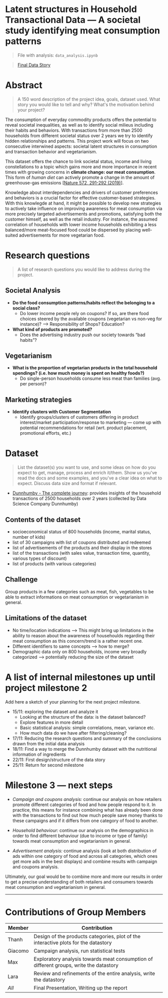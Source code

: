 # Latent structures in Household Transactional Data — A societal study identifying meat consumption patterns

> File with analysis: `data_analysis.ipynb`

> [Final Data Story](https://brudermueller.github.io/ada-2019-project/)


# Abstract
> A 150 word description of the project idea, goals, dataset used. What story you would like to tell and why? What's the motivation behind your project?

The consumption of everyday commodity products offers the potential to reveal societal inequalities, as well as to identify social milieus including their habits and behaviors. With transactions from more than 2500 households from different societal status over 2 years we try to identify hidden relationships and patterns. This project work will focus on two consecutive interwined aspects: societal latent structures in consumption and transaction behavior and vegetarianism.

This dataset offers the chance to link societal status, income and living constellations to a topic which gains more and more importance in recent times with growing concerns in **climate change: our meat consumption**. This form of _human diet_ can actively promote a change in the amount of greenhouse-gas emissions [[Nature 572, 291-292 (2019)](https://www.nature.com/articles/d41586-019-02409-7)].

Knowledge about interdependencies and drivers of customer preferences and behaviors is a crucial factor for effective customer-based strategies. With this knowlegde at hand, it might be possible to develop new strategies to actively take influence on improving awareness for meat consumption via more precisely targeted advertisements and promotions, satisfying both the customer himself, as well as the retail industry. For instance, the assumed correlation of households with lower income households exhibiting a less balanced/more meat-focused food could be dispersed by placing well-suited advertisements for more vegetarian food.

# Research questions
> A list of research questions you would like to address during the project. 

## Societal Analysis
* **Do the food consumption patterns/habits reflect the belonging to a social class?**
  * Do lower income people rely on coupons? If so, are there food choices steered by the available coupons (vegetarian vs non-veg for instance)? —> Responsibility of Shops? Education?
* **What kind of products are promoted?** 
  * Does the advertising industry push our society towards “bad habits”?

## Vegetarianism
* **What is the proportion of vegetarian products in the total household spendings? (i.e. how much money is spent on healthy foods?)**
    * Do single-person households consume less meat than families (avg. per person)? 

## Marketing strategies
* **Identify clusters with Customer Segmentation**
    * Identify groups/clusters of customers differing in product interest/market participation/response to marketing — come up with potential recommendations for retail (wrt. product placement, promotional efforts, etc.) 


# Dataset
> List the dataset(s) you want to use, and some ideas on how do you expect to get, manage, process and enrich it/them. Show us you've read the docs and some examples, and you've a clear idea on what to expect. Discuss data size and format if relevant.

* [Dunnhumby - The complete journey](https://www.dunnhumby.com/careers/engineering/sourcefiles): provides insights of the household transactions of 2500 households over 2 years (collected by Data Science Company Dunnhumby)

## Contents of the dataset
* socioeconomical status of 800 households (income, marital status, number of kids)
* list of 30 campaigns with list of coupons distributed and redeemed 
* list of advertisements of the products and their display in the stores
* list of the transactions (with sales value, transaction time, quantity, various types of discount)
* list of products (with various categories)

## Challenge
Group products in a few categories such as meat, fish, vegetables to be able to extract informations on meat consumption or vegetarianism in general.

## Limitations of the dataset 
* No time/location indications —> This might bring up limitations in the ability to reason about the awareness of househoulds regarding their meat consumption as this concern/trend is a rather recent one.
* Different identifiers to same concepts —> how to merge?
* Demographic data only on 800 households, income very broadly categorized —> potentially reducing the size of the dataset 

# A list of internal milestones up until project milestone 2
Add here a sketch of your planning for the next project milestone.

* 15/11: exploring the dataset and analyze it 
  * Looking at the structure of the data: is the dataset balanced? 
  * Explore features in more detail
  * Basic statistical analysis: simple correlations, mean, variance etc.
  * How much data do we have after filtering/cleaning?
* 17/11: Reducing the research questions and summary of the conclusions drawn from the initial data analysis
* 18/11: Find a way to merge the Dunnhumby dataset with the nutritional information of ingredients
* 22/11: First design/structure of the data story
* 25/11: Return for second milestone

# Milestone 3 — next steps

* *Campaign and coupons analysis:* continue our analysis on how retailers promote different categories of food and how people respond to it. In practice, this means for instance combining what has already been done with the transactions to find out how much people save money thanks to these campaigns and if it differs from one category of food to another.

* *Household behaviour:* continue our analysis on the demographics in order to find different behaviour (due to income or type of family) towards meat consumption and vegetarianism in general.

* *Advertisement analysis:* continue analysis (look at both distribution of ads within one category of food and across all categories, which ones get more ads in the best displays) and combine results with campaign and coupons analysis.

Ultimately, our goal would be to combine more and more our results in order to get a precise understanding of both retailers and consumers towards meat consumption and vegetarianism in general.


---
# Contributions of Group Members

| Member | Contribution |
| ----- | ------ |
| Thanh  | Design of the products categories, plot of the interactive plots for the datastory |
| Giacomo | Campaign analysis, run statistical tests |
| Max |  Exploratory analysis towards meat consumption of different groups, write the datastory |
| Lara | Review and refinements of the entire analysis, write the datastory | 
| *All* | Final Presentation, Writing up the report |









